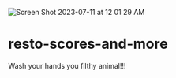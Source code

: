 ![Screen Shot 2023-07-11 at 12 01 29 AM](https://github.com/PsCushman/resto-scores-and-more/assets/122395437/3bc7d68f-0b7f-4023-934d-1b388a63ed44)

# resto-scores-and-more
Wash your hands you filthy animal!!!
